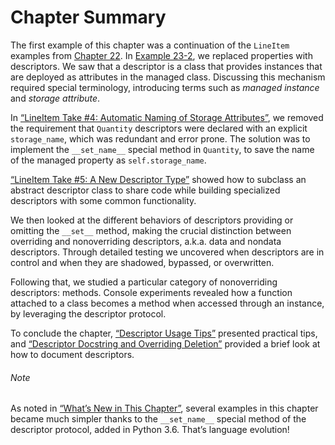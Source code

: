 # Chapter Summary

The first example of this chapter was a continuation of the `LineItem` examples from [Chapter 22](ch22.html#dynamic_attributes). In [Example 23-2](#lineitem_class_v3), we replaced properties with descriptors. We saw that a descriptor is a class that provides instances that are deployed as attributes in the managed class. Discussing this mechanism required special terminology, introducing terms such as _managed instance_ and _storage attribute_.

In [“LineItem Take #4: Automatic Naming of Storage Attributes”](#auto_storage_sec), we removed the requirement that `Quantity` descriptors were declared with an explicit `storage_name`, which was redundant and error prone. The solution was to implement the `__set_name__` special method in `Quantity`, to save the name of the managed property as `self.storage_name`.

[“LineItem Take #5: A New Descriptor Type”](#new_descr_type_sec) showed how to subclass an abstract descriptor class to share code while building specialized descriptors with some common functionality.

We then looked at the different behaviors of descriptors providing or omitting the `__set__` method, making the crucial distinction between overriding and nonoverriding descriptors, a.k.a. data and nondata descriptors. Through detailed testing we uncovered when descriptors are in control and when they are shadowed, bypassed, or overwritten.

Following that, we studied a particular category of nonoverriding descriptors: methods. Console experiments revealed how a function attached to a class becomes a method when accessed through an instance, by leveraging the descriptor protocol.

To conclude the chapter, [“Descriptor Usage Tips”](#descriptor_usage_sec) presented practical tips, and [“Descriptor Docstring and Overriding Deletion”](#descriptor_doc_del_sec) provided a brief look at how to document descriptors.

###### Note

As noted in [“What’s New in This Chapter”](#whats_new_descriptor_sec), several examples in this chapter became much simpler thanks to the `__set_name__` special method of the descriptor protocol, added in Python 3.6. That’s language evolution!